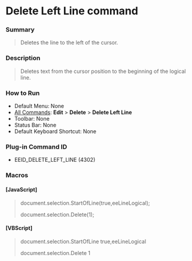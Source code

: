 # Delete Left Line command

### Summary

> Deletes the line to the left of the cursor.

### Description

> Deletes text from the cursor position to the beginning of the logical line.

### How to Run

- Default Menu: None
- [All Commands](../tools/all_commands): **Edit** \> **Delete**
\> **Delete Left Line**
- Toolbar: None
- Status Bar: None
- Default Keyboard Shortcut: None

### Plug-in Command ID

- EEID\_DELETE\_LEFT\_LINE (4302)

### Macros

#### \[JavaScript\]

> document.selection.StartOfLine(true,eeLineLogical);
>
> document.selection.Delete(1);

#### \[VBScript\]

> document.selection.StartOfLine true,eeLineLogical
>
> document.selection.Delete 1
